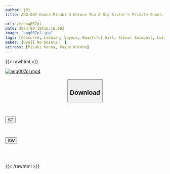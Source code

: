 ```yaml
---
author: j91
title: ANG-007 Kanna Misaki X Kotone Toa A Big Sister's Private Shoot, Godly Lesbian Competitive Swimsuits. A Woman Takes The Camera Herself And Takes Close-up Shots Of Cute Girls In Swimsuits! Not Only Does It Have Close-ups Of Fetish Hair And Hairy Armpits, Just Like A Private Shoot With A Dad, But It Also Has Humiliating Urination, Lotion Contact, And Lesbian Sex, All Filmed By A Woman, All Fully Clothed. A Lesbian Amateur Video.

url: /v/ang007pl
date: 2024-09-18T16:16:00Z
image: "ang007pl.jpg"
tags: [Censored, Lesbian, Voyeur, Beautiful Girl, School Swimsuit, Lotion, Close Up	]
maker: [Oyaji No Kosatsu  ]
actress: [Misaki Kanna, Fuyue Kotone]
---
```



{{< rawhtml >}}

<div class="video" data-videoid="1JY9yRxby7f0oM">
    <a href="javascript:;">
        <img src="/v/ang007pl/ang007pl.jpg" width="WIDTH" height="HEIGHT" alt="ang007pl.mp4" loading="lazy">
    </a>
</div>

<script type="text/javascript" src="https://j91.asia/asset/on-demand-st.js"></script>

<br>
  <link rel="stylesheet" href="https://j91.asia/asset/bs5.css">
  
  <center>
  <button class="btn btn-primary" type="button" data-bs-toggle="collapse" data-bs-target=".multi-collapse" aria-expanded="false" aria-controls="multiCollapseExample1 multiCollapseExample2"><h2>Download</h2></button></center>
</p>
<div class="row">
  <div class="col">
    <div class="collapse multi-collapse" id="multiCollapseExample1">
      <div class="card card-body">
	      	      <br>
<div class="buttons">  
<p><a href="/v/ang007pl/st.html" target="_blank"><button class="btn-hover color-3"><i class="fa fa-download"></i> ST</button></a></p></div>
    </div>
  </div>
</div>
  <div class="col">
    <div class="collapse multi-collapse" id="multiCollapseExample2">
      <div class="card card-body">
	      <br>
<div class="buttons">
<p><a href="/v/ang007pl/sw.html" target="_blank"><button class="btn-hover color-2"><i class="fa fa-download"></i> SW</button></a></p></div>
<br><br>
      </div>
    </div>
  </div>
</div>

{{< /rawhtml >}}
